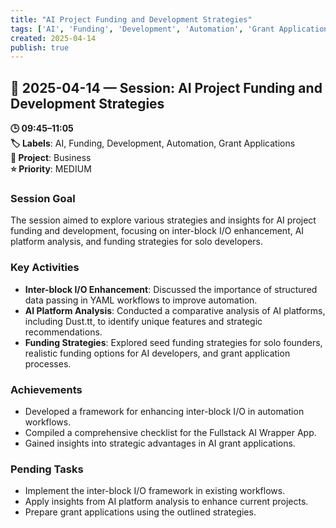 ```yaml
---
title: "AI Project Funding and Development Strategies"
tags: ['AI', 'Funding', 'Development', 'Automation', 'Grant Applications']
created: 2025-04-14
publish: true
---
```


## 📅 2025-04-14 — Session: AI Project Funding and Development Strategies

**🕒 09:45–11:05**  
**🏷️ Labels**: AI, Funding, Development, Automation, Grant Applications  
**📂 Project**: Business  
**⭐ Priority**: MEDIUM  


### Session Goal
The session aimed to explore various strategies and insights for AI project funding and development, focusing on inter-block I/O enhancement, AI platform analysis, and funding strategies for solo developers.

### Key Activities
- **Inter-block I/O Enhancement**: Discussed the importance of structured data passing in YAML workflows to improve automation.
- **AI Platform Analysis**: Conducted a comparative analysis of AI platforms, including Dust.tt, to identify unique features and strategic recommendations.
- **Funding Strategies**: Explored seed funding strategies for solo founders, realistic funding options for AI developers, and grant application processes.

### Achievements
- Developed a framework for enhancing inter-block I/O in automation workflows.
- Compiled a comprehensive checklist for the Fullstack AI Wrapper App.
- Gained insights into strategic advantages in AI grant applications.

### Pending Tasks
- Implement the inter-block I/O framework in existing workflows.
- Apply insights from AI platform analysis to enhance current projects.
- Prepare grant applications using the outlined strategies.
